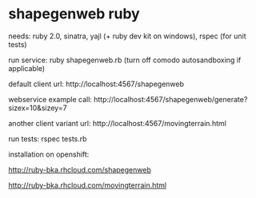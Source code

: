 shapegenweb ruby
================

needs: ruby 2.0, sinatra, yajl (+ ruby dev kit on windows), rspec (for unit tests)

run service: ruby shapegenweb.rb (turn off comodo autosandboxing if applicable)

default client url: http://localhost:4567/shapegenweb

webservice example call: http://localhost:4567/shapegenweb/generate?sizex=10&sizey=7

another client variant url: http://localhost:4567/movingterrain.html

run tests: rspec tests.rb

installation on openshift: 

http://ruby-bka.rhcloud.com/shapegenweb

http://ruby-bka.rhcloud.com/movingterrain.html
